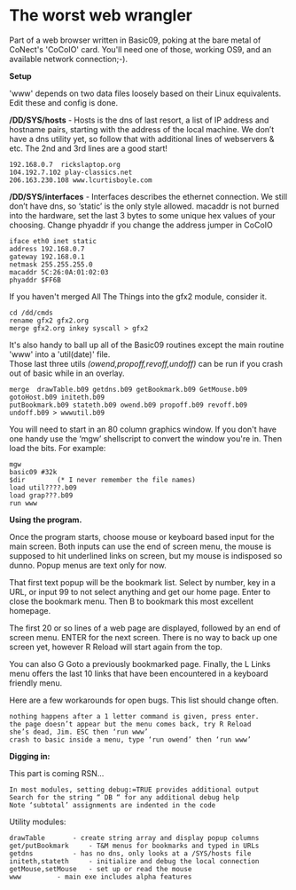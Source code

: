 
<h1> The worst web wrangler </h1>

Part of a web browser written in Basic09, poking at the bare metal of CoNect's 'CoCoIO' card. You'll need one of those, working OS9, and an available network connection;-).


<B>Setup</B>

'www' depends on two data files loosely based on their Linux equivalents. Edit these and config is done.

<b>/DD/SYS/hosts</b> - Hosts is the dns of last resort, a list of IP address and hostname pairs, starting with the address of the local machine. We don’t have a dns utility yet, so follow that with additional lines of webservers & etc. The 2nd and 3rd lines are a good start!  

	192.168.0.7  rickslaptop.org
	104.192.7.102 play-classics.net
	206.163.230.108 www.lcurtisboyle.com 
	

<b>/DD/SYS/interfaces</b> - Interfaces describes the ethernet connection. We still don’t have dns, so ‘static’ is the only style allowed. macaddr is not burned into the hardware, set the last 3 bytes to some unique hex values of your choosing. Change phyaddr if you change the address jumper in CoCoIO 

	iface eth0 inet static
	address 192.168.0.7
	gateway 192.168.0.1
	netmask 255.255.255.0
	macaddr 5C:26:0A:01:02:03
	phyaddr $FF6B

If you haven't merged All The Things into the gfx2 module, consider it. 

	cd /dd/cmds
	rename gfx2 gfx2.org
	merge gfx2.org inkey syscall > gfx2
	
It's also handy to ball up all of the Basic09 routines except the main routine 'www' into a 'util(date)' file.  
Those last three utils <i>(owend,propoff,revoff,undoff)</i> can be run if you crash out of basic while in an overlay. 

	merge  drawTable.b09 getdns.b09 getBookmark.b09 GetMouse.b09  gotoHost.b09 initeth.b09 
 	putBookmark.b09 stateth.b09 owend.b09 propoff.b09 revoff.b09 undoff.b09 > wwwutil.b09



You will need to start in an 80 column graphics window. If you don't have one handy use the ‘mgw’ shellscript to convert the window you're in. Then load the bits. For example:

	mgw
	basic09 #32k
	$dir        (* I never remember the file names)
	load util????.b09
	load grap???.b09
	run www



<B>Using the program. </B>

Once the program starts, choose mouse or keyboard based input for the main screen. Both inputs can use the end of screen menu, the mouse is supposed to hit underlined links on screen, but my mouse is indisposed so dunno. Popup menus are text only for now. 

That first text popup will be the bookmark list. Select by number, key in a URL, or input 99 to not select anything and get our home page.  Enter to close the bookmark menu. Then B to bookmark this most excellent homepage.

The first 20 or so lines of a web page are displayed, followed by an end of screen menu. ENTER for the next screen. There is no way to back up one screen yet, however R Reload will start again from the top. 

You can also G Goto a previously bookmarked page. Finally, the L Links menu offers the last 10 links that have been encountered in a keyboard friendly menu. 

Here are a few workarounds for open bugs. This list should change often. 

	nothing happens after a 1 letter command is given, press enter.
	the page doesn’t appear but the menu comes back, try R Reload
	she’s dead, Jim. ESC then ‘run www’
	crash to basic inside a menu, type ‘run owend’ then ‘run www’



<B>Digging in:</B>

This part is coming RSN… 

	In most modules, setting debug:=TRUE provides additional output
	Search for the string “ DB “ for any additional debug help 
	Note ‘subtotal’ assignments are indented in the code

Utility modules:
	
	drawTable		- create string array and display popup columns
	get/putBookmark		- T&M menus for bookmarks and typed in URLs
	getdns			- has no dns, only looks at a /SYS/hosts file
	initeth,stateth		- initialize and debug the local connection
	getMouse,setMouse	- set up or read the mouse
	www			- main exe includes alpha features
